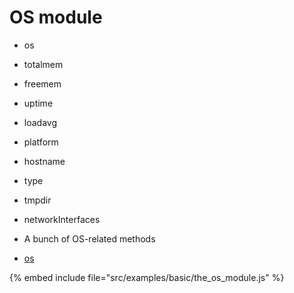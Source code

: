 # OS module

* os
* totalmem
* freemem
* uptime
* loadavg
* platform
* hostname
* type
* tmpdir
* networkInterfaces

* A bunch of OS-related methods
* [os](https://nodejs.org/api/os.html)

{% embed include file="src/examples/basic/the_os_module.js" %}


